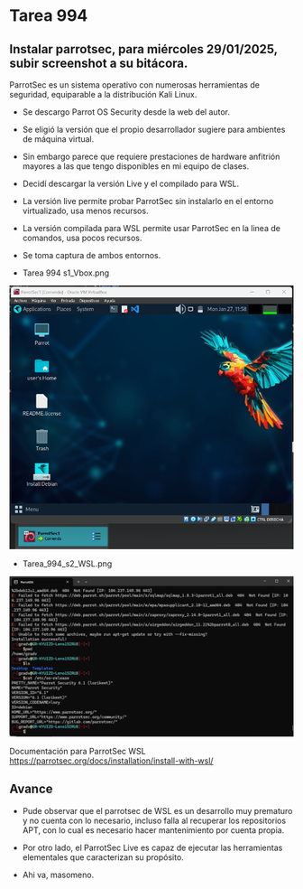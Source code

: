 # Tarea 994

## Instalar parrotsec, para miércoles 29/01/2025, subir screenshot a su bitácora.

ParrotSec es un sistema operativo con numerosas herramientas de seguridad, equiparable a la distribución Kali Linux.

- Se descargo Parrot OS Security desde la web del autor.
- Se eligió la versión que el propio desarrollador sugiere para ambientes de máquina virtual.
- Sin embargo parece que requiere prestaciones de hardware anfitrión mayores a las que tengo disponibles en mi equipo de clases.

- Decidí descargar la versión Live y el compilado para WSL.
- La versión live permite probar ParrotSec sin instalarlo en el entorno virtualizado, usa menos recursos.
- La versión compilada para WSL permite usar ParrotSec en la linea de comandos, usa pocos recursos.

- Se toma captura de ambos entornos.
- Tarea 994 s1_Vbox.png
<p align="center">
  <img src="Tarea_994_s1_Vbox.png" />
</p>

- Tarea_994_s2_WSL.png
<p align="center">
  <img src="Tarea_994_s2_WSL.png" />
</p>

Documentación para ParrotSec WSL
https://parrotsec.org/docs/installation/install-with-wsl/

## Avance

- Pude observar que el parrotsec de WSL es un desarrollo muy prematuro y no cuenta con lo necesario, incluso falla al recuperar los repositorios APT, con lo cual es necesario hacer mantenimiento por cuenta propia.
- Por otro lado, el ParrotSec Live es capaz de ejecutar las herramientas elementales que caracterizan su propósito.

- Ahi va, masomeno.